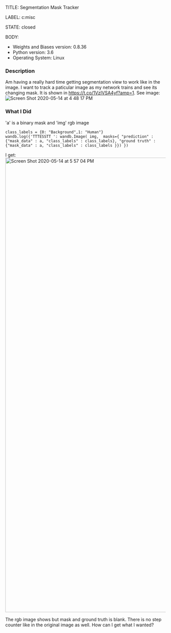TITLE:
Segmentation Mask Tracker

LABEL:
c:misc

STATE:
closed

BODY:
 
* Weights and Biases version: 0.8.36
* Python version: 3.6
* Operating System: Linux

### Description

Am having a really hard time getting segmentation view to work like in the image. I want to track a paticular image as my network trains and see its changing mask. It is shown in https://t.co/1VzIVSA4yf?amp=1. See image:
![Screen Shot 2020-05-14 at 4 48 17 PM](https://user-images.githubusercontent.com/35393972/81934128-0e2fa980-960c-11ea-9cf6-f74060304194.png)


### What I Did

'a' is a binary mask and 'img' rgb image
```
class_labels = {0: "Background",1: "Human"}
wandb.log({'TTTESSTT ': wandb.Image( img,  masks={ "prediction" : {"mask_data" : a, "class_labels" : class_labels}, "ground truth" : {"mask_data" : a, "class_labels" : class_labels }}) })

```
I get:
<img width="1426" alt="Screen Shot 2020-05-14 at 5 57 04 PM" src="https://user-images.githubusercontent.com/35393972/81934317-68306f00-960c-11ea-8d05-0fc1738dee35.png">


The rgb image shows but mask and ground truth is blank. There is no step counter like in the original image as well. How can I get what I wanted?

